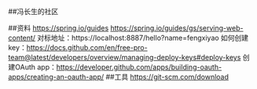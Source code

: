 ##冯长生的社区

##资料
https://spring.io/guides
https://spring.io/guides/gs/serving-web-content/
对标地址：https://localhost:8887/hello?name=fengxiyao
如何创建key：https://docs.github.com/en/free-pro-team@latest/developers/overview/managing-deploy-keys#deploy-keys
创建OAuth app：https://developer.github.com/apps/building-oauth-apps/creating-an-oauth-app/
##工具
https://git-scm.com/download